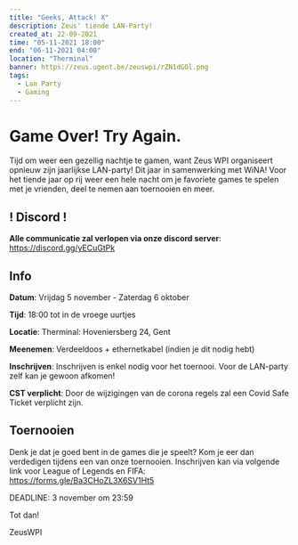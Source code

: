 ```yaml
---
title: "Geeks, Attack! X"
description: Zeus' tiende LAN-Party!
created_at: 22-09-2021
time: "05-11-2021 18:00"
end: "06-11-2021 04:00"
location: "Therminal"
banner: https://zeus.ugent.be/zeuswpi/rZN1dGOl.png
tags:
  - Lan Party
  - Gaming
---
```


# Game Over! Try Again.

Tijd om weer een gezellig nachtje te gamen, want Zeus WPI organiseert opnieuw zijn jaarlijkse LAN-party! Dit jaar in samenwerking met WiNA! Voor het tiende jaar op rij weer een hele nacht om je favoriete games te spelen met je vrienden, deel te nemen aan toernooien en meer.

## ! Discord !
**Alle communicatie zal verlopen via onze discord server**: https://discord.gg/yECuGtPk

## Info
**Datum**: Vrijdag 5 november - Zaterdag 6 oktober

**Tijd**: 18:00 tot in de vroege uurtjes

**Locatie**: Therminal: Hoveniersberg 24, Gent

**Meenemen**: Verdeeldoos + ethernetkabel (indien je dit nodig hebt)

**Inschrijven**: Inschrijven is enkel nodig voor het toernooi. Voor de LAN-party zelf kan je gewoon afkomen!

**CST verplicht**: Door de wijzigingen van de corona regels zal een Covid Safe Ticket verplicht zijn.

## Toernooien

Denk je dat je goed bent in de games die je speelt? Kom je eer dan verdedigen tijdens een van onze toernooien. Inschrijven kan via volgende link voor League of Legends en FIFA:
<https://forms.gle/Ba3CHoZL3X6SV1Ht5>

DEADLINE: 3 november om 23:59


Tot dan!

ZeusWPI
